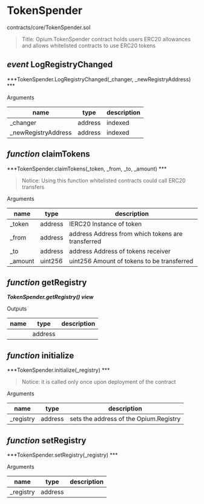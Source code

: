 # TokenSpender

contracts/core/TokenSpender.sol

> Title: Opium.TokenSpender contract holds users ERC20 allowances and allows whitelisted contracts to use ERC20 tokens

## *event* LogRegistryChanged

***TokenSpender.LogRegistryChanged(_changer, _newRegistryAddress) ***

Arguments

| **name** | **type** | **description** |
|-|-|-|
| _changer | address | indexed |
| _newRegistryAddress | address | indexed |



## *function* claimTokens

***TokenSpender.claimTokens(_token, _from, _to, _amount) ***

> Notice: Using this function whitelisted contracts could call ERC20 transfers

Arguments

| **name** | **type** | **description** |
|-|-|-|
| _token | address | IERC20 Instance of token |
| _from | address | address Address from which tokens are transferred |
| _to | address | address Address of tokens receiver |
| _amount | uint256 | uint256 Amount of tokens to be transferred |



## *function* getRegistry

***TokenSpender.getRegistry() view***

Outputs

| **name** | **type** | **description** |
|-|-|-|
|  | address |  |



## *function* initialize

***TokenSpender.initialize(_registry) ***

> Notice: it is called only once upon deployment of the contract

Arguments

| **name** | **type** | **description** |
|-|-|-|
| _registry | address | sets the address of the Opium.Registry |



## *function* setRegistry

***TokenSpender.setRegistry(_registry) ***

Arguments

| **name** | **type** | **description** |
|-|-|-|
| _registry | address |  |


